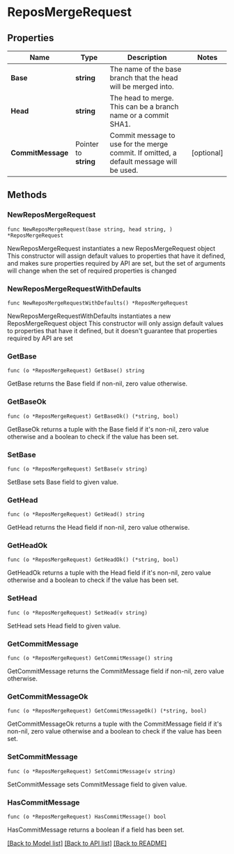 # ReposMergeRequest

## Properties

Name | Type | Description | Notes
------------ | ------------- | ------------- | -------------
**Base** | **string** | The name of the base branch that the head will be merged into. | 
**Head** | **string** | The head to merge. This can be a branch name or a commit SHA1. | 
**CommitMessage** | Pointer to **string** | Commit message to use for the merge commit. If omitted, a default message will be used. | [optional] 

## Methods

### NewReposMergeRequest

`func NewReposMergeRequest(base string, head string, ) *ReposMergeRequest`

NewReposMergeRequest instantiates a new ReposMergeRequest object
This constructor will assign default values to properties that have it defined,
and makes sure properties required by API are set, but the set of arguments
will change when the set of required properties is changed

### NewReposMergeRequestWithDefaults

`func NewReposMergeRequestWithDefaults() *ReposMergeRequest`

NewReposMergeRequestWithDefaults instantiates a new ReposMergeRequest object
This constructor will only assign default values to properties that have it defined,
but it doesn't guarantee that properties required by API are set

### GetBase

`func (o *ReposMergeRequest) GetBase() string`

GetBase returns the Base field if non-nil, zero value otherwise.

### GetBaseOk

`func (o *ReposMergeRequest) GetBaseOk() (*string, bool)`

GetBaseOk returns a tuple with the Base field if it's non-nil, zero value otherwise
and a boolean to check if the value has been set.

### SetBase

`func (o *ReposMergeRequest) SetBase(v string)`

SetBase sets Base field to given value.


### GetHead

`func (o *ReposMergeRequest) GetHead() string`

GetHead returns the Head field if non-nil, zero value otherwise.

### GetHeadOk

`func (o *ReposMergeRequest) GetHeadOk() (*string, bool)`

GetHeadOk returns a tuple with the Head field if it's non-nil, zero value otherwise
and a boolean to check if the value has been set.

### SetHead

`func (o *ReposMergeRequest) SetHead(v string)`

SetHead sets Head field to given value.


### GetCommitMessage

`func (o *ReposMergeRequest) GetCommitMessage() string`

GetCommitMessage returns the CommitMessage field if non-nil, zero value otherwise.

### GetCommitMessageOk

`func (o *ReposMergeRequest) GetCommitMessageOk() (*string, bool)`

GetCommitMessageOk returns a tuple with the CommitMessage field if it's non-nil, zero value otherwise
and a boolean to check if the value has been set.

### SetCommitMessage

`func (o *ReposMergeRequest) SetCommitMessage(v string)`

SetCommitMessage sets CommitMessage field to given value.

### HasCommitMessage

`func (o *ReposMergeRequest) HasCommitMessage() bool`

HasCommitMessage returns a boolean if a field has been set.


[[Back to Model list]](../README.md#documentation-for-models) [[Back to API list]](../README.md#documentation-for-api-endpoints) [[Back to README]](../README.md)


